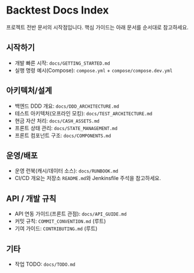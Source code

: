 # Backtest Docs Index

프로젝트 전반 문서의 시작점입니다. 핵심 가이드는 아래 문서를 순서대로 참고하세요.

## 시작하기

- 개발 빠른 시작: `docs/GETTING_STARTED.md`
- 실행 명령 예시(Compose): `compose.yml` + `compose/compose.dev.yml`

## 아키텍처/설계

- 백엔드 DDD 개요: `docs/DDD_ARCHITECTURE.md`
- 테스트 아키텍처(오프라인 모킹): `docs/TEST_ARCHITECTURE.md`
- 현금 자산 처리: `docs/CASH_ASSETS.md`
- 프론트 상태 관리: `docs/STATE_MANAGEMENT.md`
- 프론트 컴포넌트 구조: `docs/COMPONENTS.md`

## 운영/배포

- 운영 런북(캐시/데이터 소스): `docs/RUNBOOK.md`
- CI/CD 개요는 저장소 `README.md`와 Jenkinsfile 주석을 참고하세요.

## API / 개발 규칙

- API 연동 가이드(프론트 관점): `docs/API_GUIDE.md`
- 커밋 규칙: `COMMIT_CONVENTION.md` (루트)
- 기여 가이드: `CONTRIBUTING.md` (루트)

## 기타

- 작업 TODO: `docs/TODO.md`
